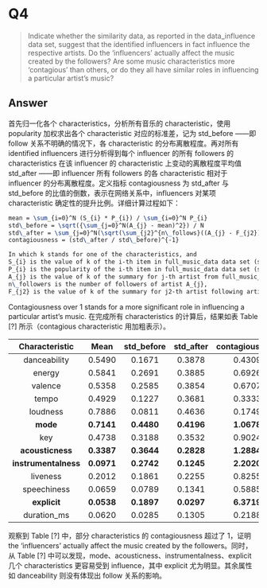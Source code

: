 # Q4

> Indicate whether the similarity data, as reported in the data_influence data set, suggest that the identified influencers in fact influence the respective artists. Do the ‘influencers’ actually affect the music created by the followers? Are some music characteristics more ‘contagious’ than others, or do they all have similar roles in influencing a particular artist’s music?

## Answer

首先归一化各个 characteristics，分析所有音乐的 characteristic，使用 popularity 加权求出各个 characteristic 对应的标准差，记为 std_before ——即 follow 关系不明确的情况下，各 characteristic 的分布离散程度。再对所有 identified influencers 进行分析得到每个 influencer 的所有 followers 的 characteristics 在该 influencer 的 characteristic 上变动的离散程度平均值 std_after ——即 influencer 所有 followers 的各 characteristic 相对于 influencer 的分布离散程度。定义指标 contagiousness 为 std_after 与 std_before 的比值的倒数，表示在网络关系中，influencers 对某项 characteristic  确定性的提升比例。详细计算过程如下：

```latex
mean = \sum_{i=0}^N (S_{i} * P_{i}) / \sum_{i=0}^N P_{i}
std\_before = \sqrt({\sum_{j=0}^N(A_{j} - mean)^2}) / N
std\_after = \sum_{j=0}^N(\sqrt(\sum_{j2}^{n\_follows}((A_{j} - F_{j2})^2) / n\_follows) / N
contagiousness = (std\_after / std\_before)^{-1}

In which k stands for one of the characteristics, and
S_{i} is the value of k of the i-th item in full_music_data data set (size=M),
P_{i} is the popularity of the i-th item in full_music_data data set (size=M),
A_{j} is the value of k of the summary for j-th artist from full_music_data data set (size=N),
n\_followers is the number of followers of artist A_{j},
F_{j2} is the value of k of the summary for j2-th artist following artist A_{j} (size=n_followers).
```

Contagiousness over 1 stands for a more significant role in influencing a particular artist’s music. 在完成所有 characteristics 的计算后，结果如表 Table [?] 所示（contagious characteristic 用加粗表示）。

|    Characteristic    |    Mean    | std_before | std_after  | contagiousness |
| :------------------: | :--------: | :--------: | :--------: | :------------: |
|     danceability     |   0.5490   |   0.1671   |   0.3878   |     0.4309     |
|        energy        |   0.5841   |   0.2691   |   0.3885   |     0.6926     |
|       valence        |   0.5358   |   0.2585   |   0.3854   |     0.6707     |
|        tempo         |   0.4929   |   0.1227   |   0.3681   |     0.3333     |
|       loudness       |   0.7886   |   0.0811   |   0.4636   |     0.1749     |
|       **mode**       | **0.7141** | **0.4480** | **0.4196** |   **1.0678**   |
|         key          |   0.4738   |   0.3188   |   0.3532   |     0.9024     |
|   **acousticness**   | **0.3387** | **0.3644** | **0.2828** |   **1.2884**   |
| **instrumentalness** | **0.0971** | **0.2742** | **0.1245** |   **2.2020**   |
|       liveness       |   0.2012   |   0.1861   |   0.2255   |     0.8255     |
|     speechiness      |   0.0659   |   0.0789   |   0.1341   |     0.5885     |
|     **explicit**     | **0.0538** | **0.1897** | **0.0297** |   **6.3719**   |
|     duration_ms      |   0.0620   |   0.0285   |   0.1305   |     0.2188     |

观察到 Table [?] 中，部分 characteristics 的 contagiousness 超过了 1，证明 the ‘influencers’ actually affect the music created by the followers。同时，从 Table [?] 中可以发现，mode、acousticness、instrumentalness、explicit 几个 characteristics 更容易受到 influence，其中 explicit 尤为明显。其余属性如 danceability 则没有体现出 follow 关系的影响。